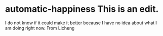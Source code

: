 # automatic-happiness This is an edit.
I do not know if it could make it better because I have no idea about what I am doing right now.    From Licheng
